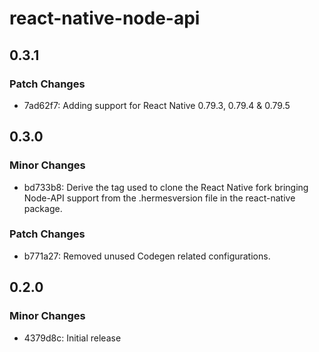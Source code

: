 # react-native-node-api

## 0.3.1

### Patch Changes

- 7ad62f7: Adding support for React Native 0.79.3, 0.79.4 & 0.79.5

## 0.3.0

### Minor Changes

- bd733b8: Derive the tag used to clone the React Native fork bringing Node-API support from the .hermesversion file in the react-native package.

### Patch Changes

- b771a27: Removed unused Codegen related configurations.

## 0.2.0

### Minor Changes

- 4379d8c: Initial release
